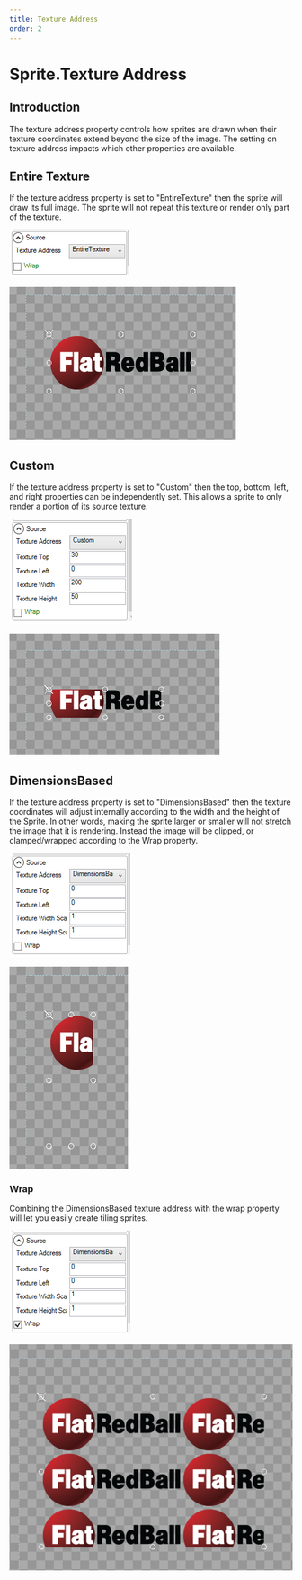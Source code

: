 ```yaml
---
title: Texture Address
order: 2
---
```


# Sprite.Texture Address

## Introduction

The texture address property controls how sprites are drawn when their texture coordinates extend beyond the size of the image. The setting on texture address impacts which other properties are available.

## Entire Texture

If the texture address property is set to "EntireTexture" then the sprite will draw its full image. The sprite will not repeat this texture or render only part of the texture.

![](../../.gitbook/assets/GumEntireTextureTextureAddress.png)

![](../../.gitbook/assets/GumEntireTextureSprite.png)

## Custom

If the texture address property is set to "Custom" then the top, bottom, left, and right properties can be independently set. This allows a sprite to only render a portion of its source texture.

![](../../.gitbook/assets/GumCustomTextureAddress.png)

![](../../.gitbook/assets/GumCustomTextureSprite.png)

## DimensionsBased

If the texture address property is set to "DimensionsBased" then the texture coordinates will adjust internally according to the width and the height of the Sprite. In other words, making the sprite larger or smaller will not stretch the image that it is rendering. Instead the image will be clipped, or clamped/wrapped according to the Wrap property.

![](../../.gitbook/assets/GumDimensionBasedTextureAddress.png)

![](../../.gitbook/assets/GumDimensionBasedSprite.png)

### Wrap

Combining the DimensionsBased texture address with the wrap property will let you easily create tiling sprites.

![](../../.gitbook/assets/GumDimensionBasedTextureAddressWrap.png)

![](../../.gitbook/assets/GumDimensionBasedSpriteWrap.png)

